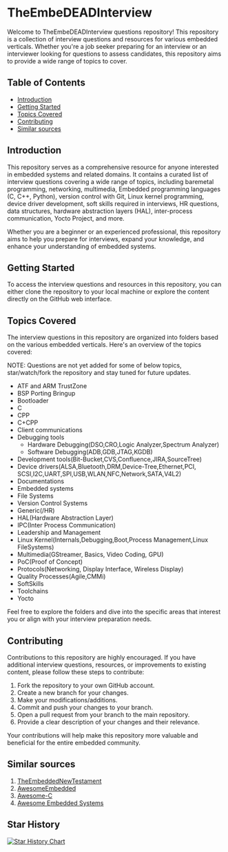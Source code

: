 # TheEmbeDEADInterview

Welcome to TheEmbeDEADInterview questions repository! This repository is a collection of interview questions and resources for various embedded verticals. Whether you're a job seeker preparing for an interview or an interviewer looking for questions to assess candidates, this repository aims to provide a wide range of topics to cover.

## Table of Contents

- [Introduction](#introduction)
- [Getting Started](#getting-started)
- [Topics Covered](#topics-covered)
- [Contributing](#contributing)
- [Similar sources](#similar-sources)

## Introduction

This repository serves as a comprehensive resource for anyone interested in embedded systems and related domains. It contains a curated list of interview questions covering a wide range of topics, including baremetal programming, networking, multimedia, Embedded programming languages (C, C++, Python), version control with Git, Linux kernel programming, device driver development, soft skills required in interviews, HR questions, data structures, hardware abstraction layers (HAL), inter-process communication, Yocto Project, and more.

Whether you are a beginner or an experienced professional, this repository aims to help you prepare for interviews, expand your knowledge, and enhance your understanding of embedded systems.

## Getting Started

To access the interview questions and resources in this repository, you can either clone the repository to your local machine or explore the content directly on the GitHub web interface.

## Topics Covered

The interview questions in this repository are organized into folders based on the various embedded verticals. Here's an overview of the topics covered:

NOTE: Questions are not yet added for some of below topics, star/watch/fork the repository and stay tuned for future updates.
- ATF and ARM TrustZone
- BSP Porting Bringup
- Bootloader
- C
- CPP
- C+CPP
- Client communications
- Debugging tools
  - Hardware Debugging(DSO,CRO,Logic Analyzer,Spectrum Analyzer)
  - Software Debugging(ADB,GDB,JTAG,KGDB)
- Development tools(Bit-Bucket,CVS,Confluence,JIRA,SourceTree)
- Device drivers(ALSA,Bluetooth,DRM,Device-Tree,Ethernet,PCI,
                 SCSI,I2C,UART,SPI,USB,WLAN,NFC,Network,SATA,V4L2)
- Documentations
- Embedded systems
- File Systems
- Version Control Systems
- Generic(/HR)
- HAL(Hardware Abstraction Layer)
- IPC(Inter Process Communication)
- Leadership and Management
- Linux Kernel(Internals,Debugging,Boot,Process Management,Linux FileSystems)
- Multimedia(GStreamer, Basics, Video Coding, GPU)
- PoC(Proof of Concept)
- Protocols(Networking, Display Interface, Wireless Display)
- Quality Processes(Agile,CMMi)
- SoftSkills
- Toolchains
- Yocto

Feel free to explore the folders and dive into the specific areas that interest you or align with your interview preparation needs.

## Contributing

Contributions to this repository are highly encouraged. If you have additional interview questions, resources, or improvements to existing content, please follow these steps to contribute:

1. Fork the repository to your own GitHub account.
2. Create a new branch for your changes.
3. Make your modifications/additions.
4. Commit and push your changes to your branch.
5. Open a pull request from your branch to the main repository.
6. Provide a clear description of your changes and their relevance.

Your contributions will help make this repository more valuable and beneficial for the entire embedded community.

## Similar sources

1. [TheEmbeddedNewTestament](https://github.com/theEmbeddedGeorge/theEmbeddedNewTestament.github.io/tree/master)
2. [AwesomeEmbedded](https://github.com/nhivp/Awesome-Embedded)
3. [Awesome-C](https://github.com/uhub/awesome-c)
4. [Awesome Embedded Systems](https://github.com/embedded-boston/awesome-embedded-systems)


## Star History

[![Star History Chart](https://api.star-history.com/svg?repos=imsunilvaghela/TheEmbeDEADInterview&type=Date)](https://star-history.com/#imsunilvaghela/TheEmbeDEADInterview&Date)


